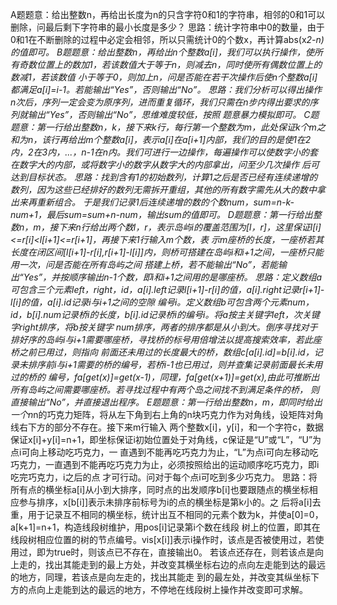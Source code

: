 A题题意：给出整数n，再给出长度为n的只含字符0和1的字符串，相邻的0和1可以删除，问最后剩下字符串的最小长度是多少？
   思路：统计字符串中0的数量，由于0和1在不断删除的过程中必定会相邻，所以只需统计0的个数x，再计算abs(x*2-n)的值即可。
B题题意：给出整数n，再给出n个整数a[i]，我们可以执行操作，使所有奇数位置上的数加1，若该数值大于等于n，则减去n，同时使所有偶数位置上的数减1，若该数值
        小于等于0，则加上n，问是否能在若干次操作后使n个整数a[i]都满足a[i]=i-1。若能输出“Yes”，否则输出“No”。
   思路：我们分析可以得出操作n次后，序列一定会变为原序列，进而重复循环，我们只需在n步内得出要求的序列就输出“Yes”，否则输出“No”，思维难度较低，按照
        题意暴力模拟即可。
C题题意：第一行给出整数n，k，接下来k行，每行第一个整数为m，此处保证k个m之和为n，该行再给出m个整数a[i]，表示a[i]在a[i+1]内部，我们的目的是使1在2
        内，2在3内，...，n-1在n内。我们可进行一边操作，每遍操作可以使数字小的套在数字大的内部，或将数字小的数字从数字大的内部拿出，问至少几次操作
        后可达到目标状态。
   思路：找到含有1的初始数列，计算1之后是否已经有连续递增的数列，因为这些已经排好的数列无需拆开重组，其他的所有数字需先从大的数中拿出来再重新组合。
        于是我们记录1后连续递增的数的个数num，sum=n-k-num+1，最后sum=sum+n-num，输出sum的值即可。
D题题意：第一行给出整数n，m，接下来n行给出两个数l，r，表示岛屿i的覆盖范围为[l，r]，这里保证l[i]<=r[i]<l[i+1]<=r[i+1]，再接下来1行输入m个数，表
        示m座桥的长度，一座桥若其长度在闭区间[l[i+1]-r[i],r[i+1]-l[i]]内，则桥可搭建在岛屿i和i+1之间，一座桥只能用一次，问是否能在所有岛屿之间
        搭建上桥，若不能输出“No”，若能输出“Yes”，并按顺序输出n-1个数，即i和i+1之间用的是哪座桥。
   思路：定义数组a可包含三个元素left，right，id，a[i].left记录l[i+1]-r[i]的值，a[i].right记录r[i+1]-l[i]的值，a[i].id记录i与i+1之间的空隙
        编号i。定义数组b可包含两个元素num，id，b[i].num记录桥i的长度，b[i].id记录桥i的编号i。将a按主关键字left，次关键字right排序，将b按关键字
        num排序，两者的排序都是从小到大。倒序寻找对于排好序的岛屿i与i+1需要哪座桥，寻找桥的标号用倍增法以提高搜索效率，若此座桥之前已用过，则指向
        前面还未用过的长度最大的桥，数组c[a[i].id]=b[i].id，记录未排序前i与i+1需要的桥的编号，若桥i-1也已用过，则并查集记录前面最长未用过的桥的
        编号，fa[get(x)]=get(x-1)，同理，fa[get(x+1)]=get(x),由此可推断出所有岛屿之间需要哪座桥。若寻找过程中有两个岛之间找不到满足条件的桥，
        则直接输出“No”，并直接退出程序。
E题题意：第一行给出整数n，m，即同时给出一个n*n的巧克力矩阵，将从左下角到右上角的n块巧克力作为对角线，设矩阵对角线右下方的部分不存在。接下来m行输入
        两个整数x[i]，y[i]，和一个字符c，数据保证x[i]+y[i]=n+1，即坐标保证i初始位置处于对角线，c保证是“U”或“L”，“U”为点i可向上移动吃巧克力，一
        直遇到不能再吃巧克力为止，“L”为点i可向左移动吃巧克力，一直遇到不能再吃巧克力为止，必须按照给出的运动顺序吃巧克力，即i吃完巧克力，i之后的点
        才可行动。问对于每个点i可吃到多少巧克力。
   思路：将所有点的横坐标a[i]从小到大排序，同时点的出发顺序b[i]也要跟随点的横坐标相应参与排序，x[b[i]]表示未排序前标号为i的点的横坐标是第k小的。之
        后将a[i]去重，用于记录互不相同的横坐标，统计出互不相同的元素个数为k，并使a[0]=0，a[k+1]=n+1，构造线段树维护，用pos[i]记录第i个数在线段
        树上的位置，即其在线段树相应位置的树的节点编号。vis[x[i]]表示i操作时，该点是否被使用过，若使用过，即为true时，则该点已不存在，直接输出0。
        若该点还存在，则若该点是向上走的，找出其能走到的最上方处，并改变其横坐标右边的点向左走能到达的最远的地方，同理，若该点是向左走的，找出其能走
        到的最左处，并改变其纵坐标下方的点向上走能到达的最远的地方，不停地在线段树上操作并改变即可求解。
